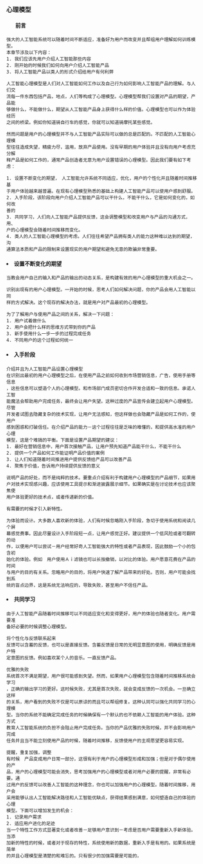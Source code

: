 ### 心理模型
#### <ol> 前言
    强大的人工智能系统可以随着时间不断适应，准备好为用户而改变并且帮组用户理解如何训练模型。
    本章节涉及以下内容：
    1. 我们应该先用户介绍人工智能那些内容
    2. 刚开始的时候我们如何向用户介绍人工智能产品
    3. 将人工智能产品以类人的形式介绍给用户有何利弊
    
    人工智能心理模型是人们对人工智能如何工作以及自己行为如何影响人工智能产品的理解。与人们交
    流每一件东西包括产品，地点，人们等构成了心理模型。心理模型帮我们设置对产品的期望，产品能
    够做什么，不能做什么，期望从人工智能产品身上获得什么样的价值。心理模型也可以作为体验经历
    之间的桥梁。例如你知道骑自行车的感觉，你就可以知道骑摩托某些感觉。
    
    然而问题是用户的心理模型并不与人工智能产品实际可以做的总是匹配的。不匹配的人工智能心理模
    型往往造成失望，精疲力尽，滥用，放弃产品使用。没有早期的用户体验并且没有向用户考虑充分解
    释产品是如何工作的，通常产品创造者无意为用户设置错误的心理模型。因此我们要有如下考虑：
    
    1. 设置不断变化的期望，　人工智能允许系统不同适应，优化，用户的个性化并且随着时间推移基
    于用户体验越来越普遍。在现有心理模型熟悉的基础上构建人工智能产品可以使用户感到舒服。　   
    2. 入手阶段，该阶段向用户介绍人工智能产品可以干什么，不能干什么，它是如何变化的，如何改
    善的
    3. 共同学习，人们向人工智能产品提供反馈，这会调整模型和改变用户与产品的沟通方式，用、
    户的心理模型会随着时间推移而变化。
    4. 类人的人工智能心理模型的考虑。人们往往希望产品拥有类人的能力这种难以达到的期望，沟
    通算法本质和产品的限制来设置现实的用户期望和避免无意的欺骗非常重要。

#### <li>设置不断变化的期望
    当教会用户自己的输入和产品的输出的动态关系，是构建有效的用户心理模型的重大机会之一。
    
    识别出现有的用户心理模型。一开始的时候，思考人们如何解决问题，你的产品会用人工智能以同
    样的方式解决。这个现存的解决办法，就是用户对产品最初的心理模型。
    
    为了了解用户与使用产品之间的关系，解决一下问题：
    1. 用户试着做什么
    2. 用户会把什么样的思维方式带到你的产品
    3. 新手使用什么一步一步的过程完成任务
    4. 不同用户的这个过程如何统一
#### <li> 入手阶段
    介绍并且为人工智能产品设置心理模型
    在识别出最初的用户心理模型之后，在使用产品之前如何收到市场营销信息，广告，使用手册等信息
    ，这些信息可以塑造个人的心理模型。和市场部门成员密切合作开发合适和一致的信息。承诺人工智
    能魔法会帮助用户完成任务，最终会让用户失望。这种过度的产品宣传会建立起用户心理模型。尽管
    开发者试图去隐藏复杂的技术实现，让用户无法感知，但这样做也会隐藏产品是如何工作的，使用户
    感到困惑和打破信任。在介绍产品的能力－这个过程往往是乏味的难懂的，和提供高水准的用户心理
    模型，这是个难搞的平衡。下面是设置产品期望的建议：
    1. 最好在营销信息中，用户首次接触产品，让用户预先知道产品能干什么，不能干什么
    2. 提供一个产品如何工作能证明产品价值的案例
    3. 让人们知道随着时间推进用户提供反馈给产品可以改善产品
    4. 聚焦于价值，告诉用户持续提供反馈的意义
    
    说明产品的好处，而不是纯粹的技术。要重点介绍有利于构建用户心理模型的产品细节，如果用
    户对技术实现感兴趣，应该使用工具提示和渐进披露展示细节。如果确实是在讨论技术也应该聚焦使
    用户体验更好的技术点，或者传递新的价值。
    
    有需要的时候才引入新特性。
    
    为体验而设计。大多数人喜欢新的体验，人们有时候忽略刚入手阶段，急切于使用系统和阅读几个屏
    幕感觉费事。因此尽量设计入手阶段短一点，让用户感觉正好。建议提供一个低风险或者可翻转的动
    作，以便用户可以尝试－用户经常好奇人工智能强大的特性或者产品表现，因此鼓励一个小的包含初
    始化的体验。例如　用户使用Ａｉ滤镜也可以长按撤销，以对比的体验。用户愿意花费在产品的时间
    与用户的目的有关系。忽略用户的目的，将用户快速了解产品带来的好处。否则，用户可能会找到系
    统的盲点边界，这是系统无法响应的，导致失败，甚至用户不信任产品。
    
#### <li> 共同学习

    由于人工智能产品随着时间推移可以不同适应变化和变得更好，用户的体验也随者变化。用户需要准
    备好必要的时候调整心理模型。
    
    将个性化与反馈联系起来
    反馈可以含蓄的反馈，也可以是直接反馈。含蓄反馈是日常的无明显意图的使用，明确反馈是用户特
    定意图的反馈。例如喜欢某个人的音乐。一直反馈产品。
    
    优雅的失败
    系统首次不满足期望，用户很可能感到失望。然而，如果用户心理模型包含随着时间推移系统会学习
    ，正确的输出学习的更好。这时候失败，尤其是首次失败，就会变成反馈的一次机会。一旦确立这样
    的关系，用户看到的失败不仅是可以原谅的而且可以帮组修复。这种认同可以强化共同学习的心理模
    型。当你的系统不能确定完成任务的时候确保有一个默认的也不依赖人工智能的用户体验。这种方式
    教育人工智能系统的负担不会阻止用户完成任务。当你的产品优雅的失败时候，并不会影响用户完成
    任务并且当不能立刻使用产品的时候，随着时间推移，反馈使用户的主观愿望更容易实现。
    
    提醒，重复加强，调整
    有时候　产品变成用户日常一部分，这很有利于用户的心理模型形成和加强；但是对于偶尔使用的产
    品，用户的心理模型可能会消失，思考加强用户的心理模型或者对用户必要的提醒，非常有必要。通
    过用户的反馈可以改善人工智能的这种理念，你也可以加强用户的心理模型。随着时间推移，用户会
    采用能够认出人工智能解决路径和人工智能优缺点，获得结果感到满意，如何塑造自己的体验的心理
    模型。下面可以增加发生的机会：
    1. 记录用户需求
    2. 适应用户进化的足迹
    当一个特性工作方式显著变化或者改善－足够用户意识到－考虑是否用户需要重新入手新体验。当添
    加新的特性的时候，或者对于现存的特性，系统使用新的数据，重新入手是有用的。如果系统是简单
    的并且心理模型是清楚的和难忘的。只有很少的加强需要是可能的，
 
  